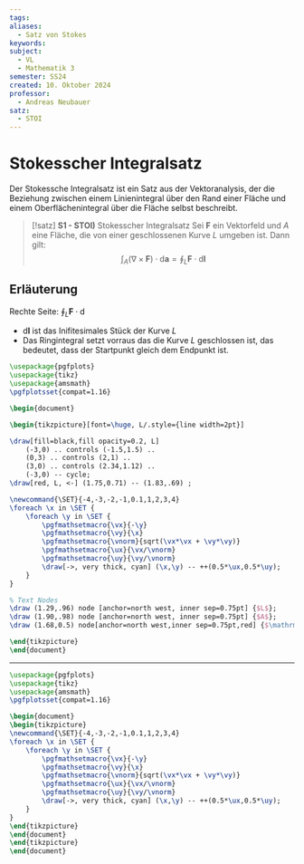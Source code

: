 ```yaml
---
tags: 
aliases:
  - Satz von Stokes
keywords: 
subject:
  - VL
  - Mathematik 3
semester: SS24
created: 10. Oktober 2024
professor:
  - Andreas Neubauer
satz:
  - STOI
---
```

 

# Stokesscher Integralsatz

Der Stokessche Integralsatz ist ein Satz aus der Vektoranalysis, der die Beziehung zwischen einem Linienintegral über den Rand einer Fläche und einem Oberflächenintegral über die Fläche selbst beschreibt.

> [!satz] **S1 - STOI)** Stokesscher Integralsatz
> Sei $\boldsymbol{F}$ ein Vektorfeld und $A$ eine Fläche, die von einer geschlossenen Kurve $L$ umgeben ist. Dann gilt:
> $$\int_{A}(\nabla \times \boldsymbol{F}) \cdot \mathrm{d} \boldsymbol{a}=\oint_L \boldsymbol{F} \cdot \mathrm{d} \boldsymbol{l}$$
> 

## Erläuterung

Rechte Seite: $\oint_{L} \boldsymbol{F}\cdot \mathrm{d}$

- $\mathrm{d} \boldsymbol{l}$ ist das Inifitesimales Stück der Kurve $L$
- Das Ringintegral setzt vorraus das die Kurve $L$ geschlossen ist, das bedeutet, dass der Startpunkt gleich dem Endpunkt ist.

```tikz
\usepackage{pgfplots}
\usepackage{tikz}
\usepackage{amsmath}
\pgfplotsset{compat=1.16}

\begin{document}

\begin{tikzpicture}[font=\huge, L/.style={line width=2pt}]

\draw[fill=black,fill opacity=0.2, L]
    (-3,0) .. controls (-1.5,1.5) ..
    (0,3) .. controls (2,1) ..
    (3,0) .. controls (2.34,1.12) ..
    (-3,0) -- cycle;
\draw[red, L, <-] (1.75,0.71) -- (1.83,.69) ;

\newcommand{\SET}{-4,-3,-2,-1,0.1,1,2,3,4}
\foreach \x in \SET {
    \foreach \y in \SET {
        \pgfmathsetmacro{\vx}{-\y}
        \pgfmathsetmacro{\vy}{\x}
        \pgfmathsetmacro{\vnorm}{sqrt(\vx*\vx + \vy*\vy)}
        \pgfmathsetmacro{\ux}{\vx/\vnorm}
        \pgfmathsetmacro{\uy}{\vy/\vnorm}        
        \draw[->, very thick, cyan] (\x,\y) -- ++(0.5*\ux,0.5*\uy);
    }
}

% Text Nodes
\draw (1.29,.96) node [anchor=north west, inner sep=0.75pt] {$L$};
\draw (1.90,.98) node [anchor=north west, inner sep=0.75pt] {$A$};
\draw (1.68,0.5) node[anchor=north west,inner sep=0.75pt,red] {$\mathrm{d}\boldsymbol{l}$};

\end{tikzpicture}
\end{document}
```

---

```tikz
\usepackage{pgfplots}
\usepackage{tikz}
\usepackage{amsmath}
\pgfplotsset{compat=1.16}

\begin{document}
\begin{tikzpicture}
\newcommand{\SET}{-4,-3,-2,-1,0.1,1,2,3,4}
\foreach \x in \SET {
    \foreach \y in \SET {
        \pgfmathsetmacro{\vx}{-\y}
        \pgfmathsetmacro{\vy}{\x}
        \pgfmathsetmacro{\vnorm}{sqrt(\vx*\vx + \vy*\vy)}
        \pgfmathsetmacro{\ux}{\vx/\vnorm}
        \pgfmathsetmacro{\uy}{\vy/\vnorm}        
        \draw[->, very thick, cyan] (\x,\y) -- ++(0.5*\ux,0.5*\uy);
    }
}
\end{tikzpicture}
\end{document}
\end{tikzpicture}
\end{document}

```